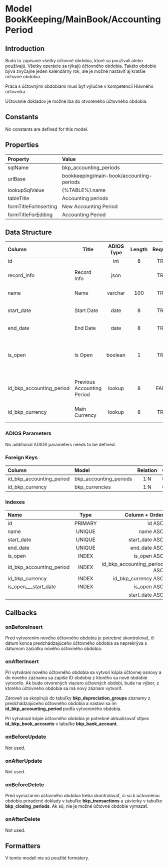 # Model BookKeeping/MainBook/AccountingPeriod

## Introduction

Budú tu zapísané všetky účtovné obdobia, ktoré sa používali alebo používajú. Všetky operácie sa týkajú účtovného obdobia. Takéto obdobie býva zvyčajne jeden kalendárny rok, ale je možné nastaviť aj kratšie účtovné obdobia.

Práca s účtovnými obdobiami musí byť výlučne v kompetencii Hlavného účtovníka.

Účtovanie dokladov je možné iba do otvoreného účtovného obdobia.

## Constants

No constants are defined for this model.

## Properties

| Property              | Value                                    |
| :-------------------- | :--------------------------------------- |
| sqlName               | bkp_accounting_periods                   |
| urlBase               | bookkeeping/main-book/accounting-periods |
| lookupSqlValue        | {%TABLE%}.name                           |
| tableTitle            | Accounting periods                       |
| formTitleForInserting | New Accounting Period                    |
| formTitleForEditing   | Accounting Period                        |

## Data Structure

| Column                   | Title                      | ADIOS Type | Length | Required | Notes                                                                                     |
| :----------------------- | -------------------------- | :--------: | :----: | :------: | :---------------------------------------------------------------------------------------- |
| id                       |                            |    int     |   8    |   TRUE   | Unique record ID                                                                          |
| record_info              | Record Info                |    json    |        |   TRUE   | Info about INSERT and UPDATE time & author                                                |
| name                     | Name                       |  varchar   |  100   |   TRUE   | Názov účtovného obdobia                                                                   |
| start_date               | Start Date                 |    date    |   8    |   TRUE   | Začiatok účtovného obdobia                                                                |
| end_date                 | End Date                   |    date    |   8    |   TRUE   | Koniec účtovného obdobia                                                                  |
| is_open                  | Is Open                    |  boolean   |   1    |   TRUE   | Príznak, či je účtovné obdobie otvorené a je možné v rámci tohto obdobia pridávať doklady |
| id_bkp_accounting_period | Previous Accounting Period |   lookup   |   8    |  FALSE   | ID predchádzajúceho účtovného obdobia                                                     |
| id_bkp_currency          | Main Currency              |   lookup   |   8    |   TRUE   | Hlavná mena účtovného obdobia                                                             |

### ADIOS Parameters

No additional ADIOS parameters needs to be defined.

### Foreign Keys

| Column                   | Model                  | Relation | OnUpdate | OnDelete |
| :----------------------- | :--------------------- | :------: | -------- | -------- |
| id_bkp_accounting_period | bkp_accounting_periods |   1:N    | Cascade  | Cascade  |
| id_bkp_currency          | bkp_currencies         |   1:N    | Cascade  | Restrict |

### Indexes

| Name                     |  Type   |               Column + Order |
| :----------------------- | :-----: | ---------------------------: |
| id                       | PRIMARY |                       id ASC |
| name                     | UNIQUE  |                     name ASC |
| start_date               | UNIQUE  |               start_date ASC |
| end_date                 | UNIQUE  |                 end_date ASC |
| is_open                  |  INDEX  |                  is_open ASC |
| id_bkp_accounting_period |  INDEX  | id_bkp_accounting_period ASC |
| id_bkp_currency          |  INDEX  |          id_bkp_currency ASC |
| is_open___start_date     |  INDEX  |                  is_open ASC |
|                          |         |               start_date ASC |

## Callbacks

### onBeforeInsert

Pred vytvorením nového účtovného obdobia je potrebné skontrolovať, či dátum konca predchádzajúceho účtovného obdobia sa neprekrýva s dátumom začiatku nového účtovného obdobia.

### onAfterInsert

Pri vytváraní nového účtovného obdobia sa vytvorí kópia účtovnej osnovy a do nového záznamu sa zapíše ID obdobia z ktorého sa nové obdobie vytvorilo. Ak bude otvorených viacero účtovných období, bude na výber, z ktorého účtovného obdobia sa má nový záznam vytvoriť.

Zároveň sa skopírujú do tabuľky **bkp_depreciation_groups** záznamy z predchádzajúceho účtovného obdobia a nastaví sa im **id_bkp_accounting_period** podľa vytvoreného obdobia.

Pri vytváraní kópie účtovného obdobia je potrebné aktualizovať stĺpec  **id_bkp_book_accounts** v tabuľke **bkp_bank_account**.

### onBeforeUpdate

Not used.

### onAfterUpdate

Not used.

### onBeforeDelete

Pred vymazaním účtovného obdobia treba skontrolovať, či sú k účtovnému obdobiu priradené doklady v tabuľke **bkp_transactions** a závierky v tabuľke **bkp_closing_periods**. Ak sú, nie je možné účtovné obdobie vymazať.

### onAfterDelete

Not used.

## Formatters

V tomto modeli nie sú použité formátery.
